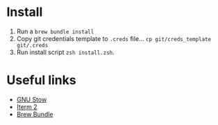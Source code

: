 # Install
1. Run a `brew bundle install`
2. Copy git credentials template to `.creds` file... `cp git/creds_template git/.creds`
3. Run install script `zsh install.zsh`.

# Useful links
- [GNU Stow](https://www.gnu.org/software/stow/manual/stow.html)
- [Iterm 2](https://iterm2.com/)
- [Brew Bundle](https://docs.brew.sh/Manpage#bundle-subcommand)
